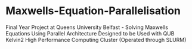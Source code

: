 # Maxwells-Equation-Parallelisation
Final Year Project at Queens University Belfast - Solving Maxwells Equations Using Parallel Architecture
Designed to be Used with QUB Kelvin2 High Performance Computing Cluster (Operated through SLURM)
